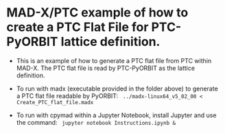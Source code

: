 # MAD-X/PTC example of how to create a PTC Flat File for PTC-PyORBIT lattice definition.

- This is an example of how to generate a PTC flat file from PTC within MAD-X. The PTC flat file is read by PTC-PyORBIT as the lattice definition.

- To run with madx (executable provided in the folder above) to generate a PTC flat file readable by PyORBIT: ` ../madx-linux64_v5_02_00 < Create_PTC_flat_file.madx`

- To run with cpymad within a Jupyter Notebook, install Jupyter and use the command: ` jupyter notebook Instructions.ipynb &`




